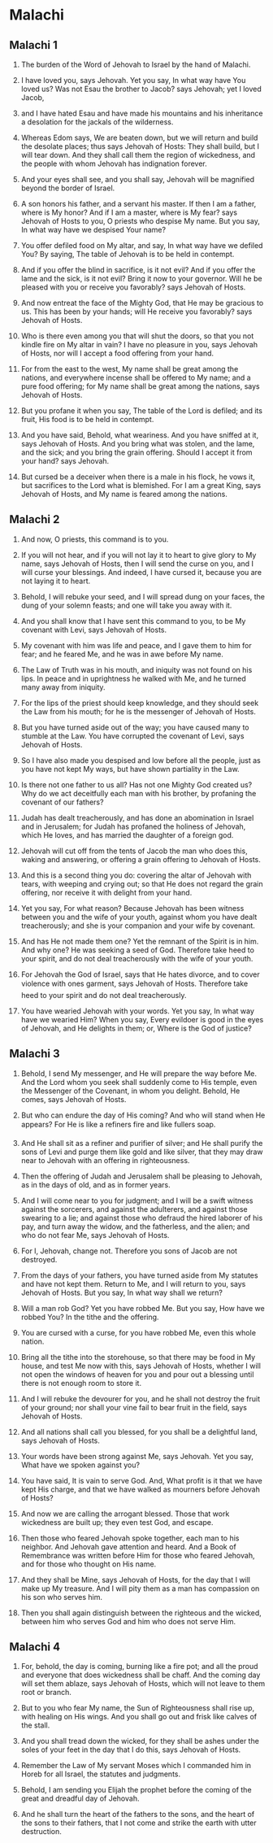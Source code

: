 # Malachi

## Malachi 1

1. The burden of the Word of Jehovah to Israel by the hand of Malachi.

2. I have loved you, says Jehovah. Yet you say, In what way have You loved us? Was not Esau the brother to Jacob? says Jehovah; yet I loved Jacob,

3. and I have hated Esau and have made his mountains and his inheritance a desolation for the jackals of the wilderness.

4. Whereas Edom says, We are beaten down, but we will return and build the desolate places; thus says Jehovah of Hosts: They shall build, but I will tear down. And they shall call them the region of wickedness, and the people with whom Jehovah has indignation forever.

5. And your eyes shall see, and you shall say, Jehovah will be magnified beyond the border of Israel.

6. A son honors his father, and a servant his master. If then I am a father, where is My honor? And if I am a master, where is My fear? says Jehovah of Hosts to you, O priests who despise My name. But you say, In what way have we despised Your name?

7. You offer defiled food on My altar, and say, In what way have we defiled You? By saying, The table of Jehovah is to be held in contempt.

8. And if you offer the blind in sacrifice, is it not evil? And if you offer the lame and the sick, is it not evil? Bring it now to your governor. Will he be pleased with you or receive you favorably? says Jehovah of Hosts.

9. And now entreat the face of the Mighty God, that He may be gracious to us. This has been by your hands; will He receive you favorably? says Jehovah of Hosts.

10. Who is there even among you that will shut the doors, so that you not kindle fire on My altar in vain? I have no pleasure in you, says Jehovah of Hosts, nor will I accept a food offering from your hand.

11. For from the east to the west, My name shall be great among the nations, and everywhere incense shall be offered to My name; and a pure food offering; for My name shall be great among the nations, says Jehovah of Hosts.

12. But you profane it when you say, The table of the Lord is defiled; and its fruit, His food is to be held in contempt.

13. And you have said, Behold, what weariness. And you have sniffed at it, says Jehovah of Hosts. And you bring what was stolen, and the lame, and the sick; and you bring the grain offering. Should I accept it from your hand? says Jehovah.

14. But cursed be a deceiver when there is a male in his flock, he vows it, but sacrifices to the Lord what is blemished. For I am a great King, says Jehovah of Hosts, and My name is feared among the nations.

## Malachi 2

1. And now, O priests, this command is to you.

2. If you will not hear, and if you will not lay it to heart to give glory to My name, says Jehovah of Hosts, then I will send the curse on you, and I will curse your blessings. And indeed, I have cursed it, because you are not laying it to heart.

3. Behold, I will rebuke your seed, and I will spread dung on your faces, the dung of your solemn feasts; and one will take you away with it.

4. And you shall know that I have sent this command to you, to be My covenant with Levi, says Jehovah of Hosts.

5. My covenant with him was life and peace, and I gave them to him for fear; and he feared Me, and he was in awe before My name.

6. The Law of Truth was in his mouth, and iniquity was not found on his lips. In peace and in uprightness he walked with Me, and he turned many away from iniquity.

7. For the lips of the priest should keep knowledge, and they should seek the Law from his mouth; for he is the messenger of Jehovah of Hosts.

8. But you have turned aside out of the way; you have caused many to stumble at the Law. You have corrupted the covenant of Levi, says Jehovah of Hosts.

9. So I have also made you despised and low before all the people, just as you have not kept My ways, but have shown partiality in the Law.

10. Is there not one father to us all? Has not one Mighty God created us? Why do we act deceitfully each man with his brother, by profaning the covenant of our fathers?

11. Judah has dealt treacherously, and has done an abomination in Israel and in Jerusalem; for Judah has profaned the holiness of Jehovah, which He loves, and has married the daughter of a foreign god.

12. Jehovah will cut off from the tents of Jacob the man who does this, waking and answering, or offering a grain offering to Jehovah of Hosts.

13. And this is a second thing you do: covering the altar of Jehovah with tears, with weeping and crying out; so that He does not regard the grain offering, nor receive it with delight from your hand.

14. Yet you say, For what reason? Because Jehovah has been witness between you and the wife of your youth, against whom you have dealt treacherously; and she is your companion and your wife by covenant.

15. And has He not made them one? Yet the remnant of the Spirit is in him. And why one? He was seeking a seed of God. Therefore take heed to your spirit, and do not deal treacherously with the wife of your youth.

16. For Jehovah the God of Israel, says that He hates divorce, and to cover violence with ones garment, says Jehovah of Hosts. Therefore take heed to your spirit and do not deal treacherously.

17. You have wearied Jehovah with your words. Yet you say, In what way have we wearied Him? When you say, Every evildoer is good in the eyes of Jehovah, and He delights in them; or, Where is the God of justice?

## Malachi 3

1. Behold, I send My messenger, and He will prepare the way before Me. And the Lord whom you seek shall suddenly come to His temple, even the Messenger of the Covenant, in whom you delight. Behold, He comes, says Jehovah of Hosts.

2. But who can endure the day of His coming? And who will stand when He appears? For He is like a refiners fire and like fullers soap.

3. And He shall sit as a refiner and purifier of silver; and He shall purify the sons of Levi and purge them like gold and like silver, that they may draw near to Jehovah with an offering in righteousness.

4. Then the offering of Judah and Jerusalem shall be pleasing to Jehovah, as in the days of old, and as in former years.

5. And I will come near to you for judgment; and I will be a swift witness against the sorcerers, and against the adulterers, and against those swearing to a lie; and against those who defraud the hired laborer of his pay, and turn away the widow, and the fatherless, and the alien; and who do not fear Me, says Jehovah of Hosts.

6. For I, Jehovah, change not. Therefore you sons of Jacob are not destroyed.

7. From the days of your fathers, you have turned aside from My statutes and have not kept them. Return to Me, and I will return to you, says Jehovah of Hosts. But you say, In what way shall we return?

8. Will a man rob God? Yet you have robbed Me. But you say, How have we robbed You? In the tithe and the offering.

9. You are cursed with a curse, for you have robbed Me, even this whole nation.

10. Bring all the tithe into the storehouse, so that there may be food in My house, and test Me now with this, says Jehovah of Hosts, whether I will not open the windows of heaven for you and pour out a blessing until there is not enough room to store it.

11. And I will rebuke the devourer for you, and he shall not destroy the fruit of your ground; nor shall your vine fail to bear fruit in the field, says Jehovah of Hosts.

12. And all nations shall call you blessed, for you shall be a delightful land, says Jehovah of Hosts.

13. Your words have been strong against Me, says Jehovah. Yet you say, What have we spoken against you?

14. You have said, It is vain to serve God. And, What profit is it that we have kept His charge, and that we have walked as mourners before Jehovah of Hosts?

15. And now we are calling the arrogant blessed. Those that work wickedness are built up; they even test God, and escape.

16. Then those who feared Jehovah spoke together, each man to his neighbor. And Jehovah gave attention and heard. And a Book of Remembrance was written before Him for those who feared Jehovah, and for those who thought on His name.

17. And they shall be Mine, says Jehovah of Hosts, for the day that I will make up My treasure. And I will pity them as a man has compassion on his son who serves him.

18. Then you shall again distinguish between the righteous and the wicked, between him who serves God and him who does not serve Him.

## Malachi 4

1. For, behold, the day is coming, burning like a fire pot; and all the proud and everyone that does wickedness shall be chaff. And the coming day will set them ablaze, says Jehovah of Hosts, which will not leave to them root or branch.

2. But to you who fear My name, the Sun of Righteousness shall rise up, with healing on His wings. And you shall go out and frisk like calves of the stall.

3. And you shall tread down the wicked, for they shall be ashes under the soles of your feet in the day that I do this, says Jehovah of Hosts.

4. Remember the Law of My servant Moses which I commanded him in Horeb for all Israel, the statutes and judgments.

5. Behold, I am sending you Elijah the prophet before the coming of the great and dreadful day of Jehovah.

6. And he shall turn the heart of the fathers to the sons, and the heart of the sons to their fathers, that I not come and strike the earth with utter destruction.

